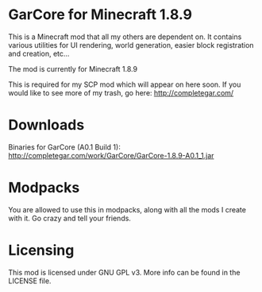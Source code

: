 # GarCore for Minecraft 1.8.9
This is a Minecraft mod that all my others are dependent on.
It contains various utilities for UI rendering, world generation, easier block registration and creation, etc...

The mod is currently for Minecraft 1.8.9

This is required for my SCP mod which will appear on here soon.
If you would like to see more of my trash, go here:
http://completegar.com/

# Downloads

Binaries for GarCore (A0.1 Build 1): http://completegar.com/work/GarCore/GarCore-1.8.9-A0.1_1.jar

# Modpacks
You are allowed to use this in modpacks, along with all the mods I create with it.
Go crazy and tell your friends.

# Licensing
This mod is licensed under GNU GPL v3.
More info can be found in the LICENSE file.
